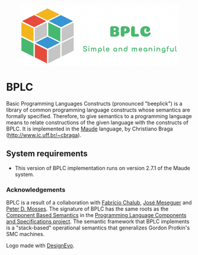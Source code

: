 <p align="center">
<img src="./bplc-logo.png">
</p>

# BPLC
Basic Programming Languages Constructs (pronounced "beeplick") is a library of common programming language constructs whose semantics are formally specified. Therefore, to give semantics to a programming language means to relate constructions of the given language with the constructs of BPLC. It is implemented in the [Maude](http://maude.cs.uiuc.edu) language, by Christiano Braga (<http://www.ic.uff.br/~cbraga>).

## System requirements

* This version of BPLC implementation runs on version 2.7.1 of the Maude system.

### Acknowledgements

BPLC is a result of a collaboration with [Fabrício Chalub](http://fcbr.github.io), [José Meseguer](https://dblp.uni-trier.de/pers/hd/m/Meseguer:Jos=eacute=) and [Peter D. Mosses](http://www.cs.swan.ac.uk/~cspdm/). The signature of BPLC has the same roots as the [Component Based Semantics](https://plancomps.csle.cs.rhul.ac.uk/taosd2015/) in the [Programming Language Components and Specifications project](https://plancomps.csle.cs.rhul.ac.uk/). The semantic framework that BPLC implements is a "stack-based" operational semantics that generalizes Gordon Protkin's SMC machines.

<div>Logo made with <a href="https://www.designevo.com/" title="Free Online Logo Maker">DesignEvo</a>.</div>

